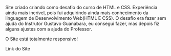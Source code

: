 Site criado criando como desafio do curso de HTML e CSS. Experiência ainda mais incrível, pois fui adquirindo ainda mais conhecimento da linguagem de Desenvolvimento Web(HTML E CSS). O desafio era fazer sem ajuda do Instrutor Gustavo Guanabara, eu consegui fazer, mas depois fiz alguns ajustes com a ajuda do Professor. 

O Site está totalmente responsivo!

Link do Site
